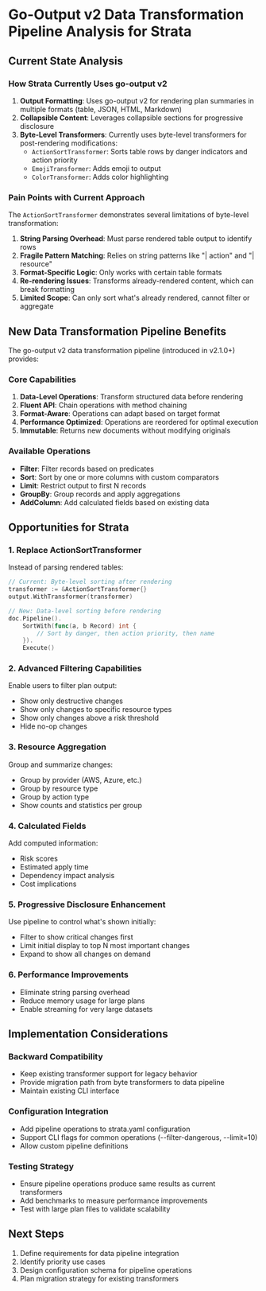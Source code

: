 # Go-Output v2 Data Transformation Pipeline Analysis for Strata

## Current State Analysis

### How Strata Currently Uses go-output v2
1. **Output Formatting**: Uses go-output v2 for rendering plan summaries in multiple formats (table, JSON, HTML, Markdown)
2. **Collapsible Content**: Leverages collapsible sections for progressive disclosure
3. **Byte-Level Transformers**: Currently uses byte-level transformers for post-rendering modifications:
   - `ActionSortTransformer`: Sorts table rows by danger indicators and action priority
   - `EmojiTransformer`: Adds emoji to output
   - `ColorTransformer`: Adds color highlighting

### Pain Points with Current Approach

The `ActionSortTransformer` demonstrates several limitations of byte-level transformation:

1. **String Parsing Overhead**: Must parse rendered table output to identify rows
2. **Fragile Pattern Matching**: Relies on string patterns like "| action" and "| resource" 
3. **Format-Specific Logic**: Only works with certain table formats
4. **Re-rendering Issues**: Transforms already-rendered content, which can break formatting
5. **Limited Scope**: Can only sort what's already rendered, cannot filter or aggregate

## New Data Transformation Pipeline Benefits

The go-output v2 data transformation pipeline (introduced in v2.1.0+) provides:

### Core Capabilities
1. **Data-Level Operations**: Transform structured data before rendering
2. **Fluent API**: Chain operations with method chaining
3. **Format-Aware**: Operations can adapt based on target format
4. **Performance Optimized**: Operations are reordered for optimal execution
5. **Immutable**: Returns new documents without modifying originals

### Available Operations
- **Filter**: Filter records based on predicates
- **Sort**: Sort by one or more columns with custom comparators
- **Limit**: Restrict output to first N records
- **GroupBy**: Group records and apply aggregations
- **AddColumn**: Add calculated fields based on existing data

## Opportunities for Strata

### 1. Replace ActionSortTransformer
Instead of parsing rendered tables:
```go
// Current: Byte-level sorting after rendering
transformer := &ActionSortTransformer{}
output.WithTransformer(transformer)

// New: Data-level sorting before rendering
doc.Pipeline().
    SortWith(func(a, b Record) int {
        // Sort by danger, then action priority, then name
    }).
    Execute()
```

### 2. Advanced Filtering Capabilities
Enable users to filter plan output:
- Show only destructive changes
- Show only changes to specific resource types
- Show only changes above a risk threshold
- Hide no-op changes

### 3. Resource Aggregation
Group and summarize changes:
- Group by provider (AWS, Azure, etc.)
- Group by resource type
- Group by action type
- Show counts and statistics per group

### 4. Calculated Fields
Add computed information:
- Risk scores
- Estimated apply time
- Dependency impact analysis
- Cost implications

### 5. Progressive Disclosure Enhancement
Use pipeline to control what's shown initially:
- Filter to show critical changes first
- Limit initial display to top N most important changes
- Expand to show all changes on demand

### 6. Performance Improvements
- Eliminate string parsing overhead
- Reduce memory usage for large plans
- Enable streaming for very large datasets

## Implementation Considerations

### Backward Compatibility
- Keep existing transformer support for legacy behavior
- Provide migration path from byte transformers to data pipeline
- Maintain existing CLI interface

### Configuration Integration
- Add pipeline operations to strata.yaml configuration
- Support CLI flags for common operations (--filter-dangerous, --limit=10)
- Allow custom pipeline definitions

### Testing Strategy
- Ensure pipeline operations produce same results as current transformers
- Add benchmarks to measure performance improvements
- Test with large plan files to validate scalability

## Next Steps
1. Define requirements for data pipeline integration
2. Identify priority use cases
3. Design configuration schema for pipeline operations
4. Plan migration strategy for existing transformers
